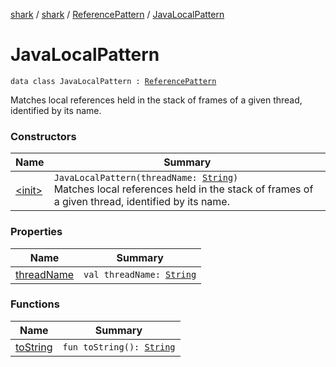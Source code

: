 [shark](../../../index.md) / [shark](../../index.md) / [ReferencePattern](../index.md) / [JavaLocalPattern](./index.md)

# JavaLocalPattern

`data class JavaLocalPattern : `[`ReferencePattern`](../index.md)

Matches local references held in the stack of frames of a given thread, identified by its name.

### Constructors

| Name | Summary |
|---|---|
| [&lt;init&gt;](-init-.md) | `JavaLocalPattern(threadName: `[`String`](https://kotlinlang.org/api/latest/jvm/stdlib/kotlin/-string/index.html)`)`<br>Matches local references held in the stack of frames of a given thread, identified by its name. |

### Properties

| Name | Summary |
|---|---|
| [threadName](thread-name.md) | `val threadName: `[`String`](https://kotlinlang.org/api/latest/jvm/stdlib/kotlin/-string/index.html) |

### Functions

| Name | Summary |
|---|---|
| [toString](to-string.md) | `fun toString(): `[`String`](https://kotlinlang.org/api/latest/jvm/stdlib/kotlin/-string/index.html) |
